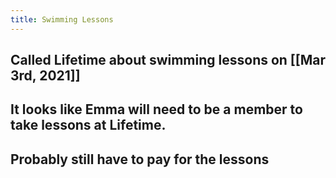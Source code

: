 ```yaml
---
title: Swimming Lessons
---
```


## Called Lifetime about swimming lessons on [[Mar 3rd, 2021]]
## It looks like Emma will need to be a member to take lessons at Lifetime.
## Probably still have to pay for the lessons
